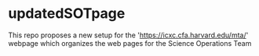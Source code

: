 # updatedSOTpage

This repo proposes a new setup for the 'https://icxc.cfa.harvard.edu/mta/' webpage which organizes the web pages for the Science Operations Team
